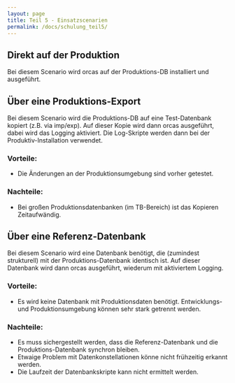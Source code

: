 ```yaml
---
layout: page
title: Teil 5 - Einsatzscenarien
permalink: /docs/schulung_teil5/
---
```


## Direkt auf der Produktion
Bei diesem Scenario wird orcas auf der Produktions-DB installiert und ausgeführt.

## Über eine Produktions-Export

Bei diesem Scenario wird die Produktions-DB auf eine Test-Datenbank kopiert (z.B. via imp/exp).
Auf dieser Kopie wird dann orcas ausgeführt, dabei wird das Logging aktiviert. Die Log-Skripte werden dann bei der Produktiv-Installation verwendet.

### Vorteile: 

* Die Änderungen an der Produktionsumgebung sind vorher getestet.

### Nachteile: 

* Bei großen Produktionsdatenbanken (im TB-Bereich) ist das Kopieren Zeitaufwändig.

## Über eine Referenz-Datenbank

Bei diesem Scenario wird eine Datenbank benötigt, die (zumindest strukturell) mit der Produktions-Datenbank identisch ist. 
Auf dieser Datenbank wird dann orcas ausgeführt, wiederum mit aktiviertem Logging. 

### Vorteile: 

* Es wird keine Datenbank mit Produktionsdaten benötigt. Entwicklungs- und Produktionsumgebung können sehr stark getrennt werden.

### Nachteile: 

* Es muss sichergestellt werden, dass die Referenz-Datenbank und die Produktions-Datenbank synchron bleiben.
* Etwaige Problem mit Datenkonstellationen könne nicht frühzeitig erkannt werden.
* Die Laufzeit der Datenbankskripte kann nicht ermittelt werden.




